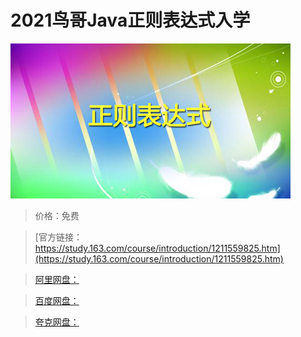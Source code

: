 # 2021鸟哥Java正则表达式入学

![img](../../../assets/study163/free/122ede9fc24249718ce223ba04519984.jpg)

> 价格：免费

> [官方链接：https://study.163.com/course/introduction/1211559825.htm](https://study.163.com/course/introduction/1211559825.htm)

> [阿里网盘：]()

> [百度网盘：]()

> [夸克网盘：]()
